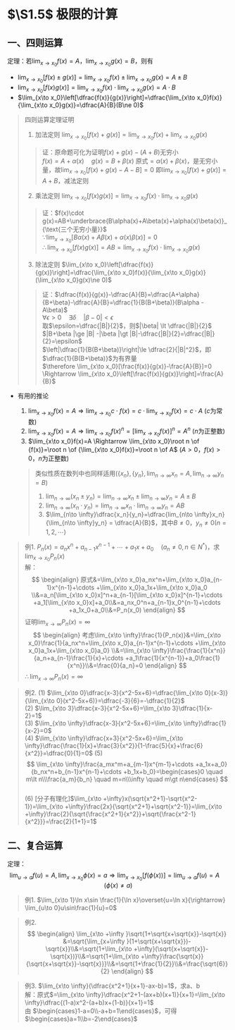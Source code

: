 # $\S1.5$ 极限的计算
## 一、四则运算
定理：若$\lim_{x\to x_0}f(x)=A$，$\lim_{x\to x_0}g(x)=B$，则有
* $\lim_{x\to x_0}[f(x)\pm g(x)]=\lim_{x\to x_0}f(x)\pm \lim_{x\to x_0}g(x)=A\pm B$
* $\lim_{x\to x_0}[f(x)g(x)]=\lim_{x\to x_0}f(x)\cdot \lim_{x\to x_0}g(x) = A\cdot B$
* $\lim_{x\to x_0}\left[\dfrac{f(x)}{g(x)}\right]=\dfrac{\lim_{x\to x_0}f(x)}{\lim_{x\to x_0}g(x)}=\dfrac{A}{B}(B\ne 0)$

> 四则运算定理证明
> 1. 加法定则 $\lim_{x\to x_0}[f(x)+ g(x)]=\lim_{x\to x_0}f(x)+ \lim_{x\to x_0}g(x)$
> > 证：原命题可化为证明$f(x)+g(x)-(A+B)$无穷小  
> > $f(x)=A+\alpha(x) \quad g(x)=B+\beta(x)$
> > 原式$=\alpha(x)+\beta(x)$，是无穷小量，故$\lim_{x\to x_0}[f(x)+g(x)-A-B]=0$
> > 即$\lim_{x\to x_0}[f(x)+ g(x)]=A+B$，减法定则
> 
> 2. 乘法定则 $\lim_{x\to x_0}[f(x)g(x)]=\lim_{x\to x_0}f(x)\cdot \lim_{x\to x_0}g(x)$
> > 证：$f(x)\cdot g(x)=AB+\underbrace{B\alpha(x)+A\beta(x)+\alpha(x)\beta(x)}_{\text{三个无穷小量}}$  
> > $\because \lim_{x\to x_0}[B\alpha(x)+A\beta(x)+\alpha(x)\beta(x)]=0$  
> > $\therefore \lim_{x\to x_0}[f(x)g(x)]=AB=\lim_{x\to x_0}f(x)\cdot \lim_{x\to x_0}g(x)$  
>
> 3. 除法定则 $\lim_{x\to x_0}\left[\dfrac{f(x)}{g(x)}\right]=\dfrac{\lim_{x\to x_0}f(x)}{\lim_{x\to x_0}g(x)}(\lim_{x\to x_0}g(x)\ne 0)$
> > 证：$\dfrac{f(x)}{g(x)}-\dfrac{A}{B}=\dfrac{A+\alpha}{B+\beta}-\dfrac{A}{B}=\dfrac{1}{B(B+\beta)}(B\alpha - A\beta)$  
> > $\forall \epsilon \gt 0 \quad \exists \delta \quad |\beta-0|\lt \epsilon$  
> > 取$\epsilon=\dfrac{|B|}{2}$，则$|\beta| \lt \dfrac{|B|}{2}$  
> > $|B+\beta |\ge |B| -|\beta |\gt |B|-\dfrac{|B|}{2}=\dfrac{|B|}{2}=\epsilon$  
> > $\left|\dfrac{1}{B(B+\beta)}\right|\le \dfrac{2}{|B|^2}$，即$\dfrac{1}{B(B+\beta)}$为有界量  
> > $\therefore \lim_{x\to x_0}[\frac{f(x)}{g(x)}-\frac{A}{B}]=0 \Rightarrow \lim_{x\to x_0}\left[\frac{f(x)}{g(x)}\right]=\frac{A}{B}$

* 有用的推论
  1.  $\lim_{x\to x_0}f(x)=A \Rightarrow \lim_{x\to x_0}c\cdot f(x)=c\cdot \lim_{x\to x_0}f(x)=c\cdot A$ ($c$为常数)
  2.  $\lim_{x\to x_0}f(x)=A \Rightarrow \lim_{x\to x_0}f(x)^n=[\lim_{x\to x_0}f(x)]^n=A^n$ ($n$为正整数) 
  3.  $\lim_{x\to x_0}f(x)=A \Rightarrow \lim_{x\to x_0}\root n \of {f(x)}=\root n \of {\lim_{x\to x_0}f(x)}=\root n \of A$ ($A\gt 0$，$f(x)\gt 0$，$n$为正整数) 

	> 类似性质在数列中也同样适用($\{x_n\},\{y_n\},\lim_{n\to \infty}x_n=A,\lim_{n\to \infty}y_n=B$)
	> 1. $\lim_{n\to \infty}(x_n\pm y_n)=\lim_{n\to \infty}x_n\pm \lim_{n\to \infty}y_n=A\pm B$  
	> 2. $\lim_{n\to \infty}(x_n\cdot y_n)=\lim_{n\to \infty}x_n\cdot \lim_{n\to \infty}y_n=A B$  
	> 3. $\lim_{n\to \infty}\dfrac{x_n}{y_n}=\dfrac{lim_{n\to \infty}x_n}{\lim_{n\to \infty}y_n} = \dfrac{A}{B}$，其中$B\ne 0$，$y_n\ne 0(n=1,2,\cdots)$  

> 例1. $P_n(x)=a_nx^n+a_{n-1}x^{n-1}+\cdots +a_1x+a_0 \quad(a_n\ne 0, n\in N^*)$，求$\lim_{x\to x_0}P_n(x)$  
> 解：
> $$
> \begin{align}
原式&=\lim_{x\to x_0}a_nx^n+\lim_{x\to x_0}a_{n-1}x^{n-1}+\cdots +\lim_{x\to x_0}a_1x+\lim_{x\to x_0}a_0 \\&=a_n[\lim_{x\to x_0}x]^n+a_{n-1}[\lim_{x\to x_0}x]^{n-1}+\cdots +a_1[\lim_{x\to x_0}x]+a_0\\&=a_nx_0^n+a_{n-1}x_0^{n-1}+\cdots +a_1x_0+a_0\\&=P_n(x_0)
\end{align}
> $$
> 证明$\lim_{x\to \infty}P_n(x)=\infty$
> $$
\begin{align}
考虑\lim_{x\to \infty}\frac{1}{P_n(x)}&=\lim_{x\to x_0}\frac{1}{a_nx^n+\lim_{x\to x_0}a_{n-1}x^{n-1}+\cdots +\lim_{x\to x_0}a_1x+\lim_{x\to x_0}a_0} \\&=\lim_{x\to \infty}\frac{\frac{1}{x^n}}{a_n+a_{n-1}\frac{1}{x}+\cdots +a_1\frac{1}{x^{n-1}}+a_0\frac{1}{x^n}}\\&=\frac{0}{a_n}=0
\end{align}
  $$
> $\therefore \lim_{x\to \infty}P_n(x)=\infty$

> 例2. (1) $\lim_{x\to 0}\dfrac{x-3}{x^2-5x+6}=\dfrac{\lim_{x\to 0}(x-3)}{\lim_{x\to 0}(x^2-5x+6)}=\dfrac{-3}{6}=-\dfrac{1}{2}$  
> (2) $\lim_{x\to 3}\dfrac{x-3}{x^2-5x+6}=\lim_{x\to 3}\dfrac{1}{x-2}=1$  
> (3) $\lim_{x\to \infty}\dfrac{x-3}{x^2-5x+6}=\lim_{x\to \infty}\dfrac{1}{x-2}=0$  
> (4) $\lim_{x\to \infty}\dfrac{x+3}{x^2-5x+6}=\lim_{x\to \infty}\dfrac{\frac{1}{x}+\frac{3}{x^2}}{1-\frac{5}{x}+\frac{6}{x^2}}=\dfrac{0}{1}=0$
> (5) 
> $$
  \lim_{x\to \infty}\frac{a_mx^m+a_{m-1}x^{m-1}+\cdots +a_1x+a_0}{b_nx^n+b_{n-1}x^{n-1}+\cdots +b_1x+b_0}=\begin{cases}0 \quad m\lt n\\\frac{a_m}{b_n} \quad m=n\\\infty \quad m\gt n\end{cases}
   $$  
> (6) [分子有理化]$\lim_{x\to +\infty}x(\sqrt{x^2+1}-\sqrt{x^2-1})=\lim_{x\to +\infty}\frac{2x}{\sqrt{x^2+1}+\sqrt{x^2-1}}=\lim_{x\to +\infty}\frac{2}{\sqrt{\frac{x^2+1}{x^2}}+\sqrt{\frac{x^2-1}{x^2}}}=\frac{2}{1+1}=1$

## 二、复合运算
定理：
	$$
	\lim_{u\to a}f(u)=A,\lim_{x\to x_0}\phi(x)=a\Rightarrow \lim_{x\to x_0}[f(\phi(x))]=\lim_{u\to a}f(u)=A \quad (\phi(x)\ne a)
	$$

> 例1. $\lim_{x\to 1}\ln x\sin \frac{1}{\ln x}\overset{u=\ln x}{\rightarrow} \lim_{u\to 0}u\sin\frac{1}{u}=0$

> 例2.
> $$
\begin{align}
\lim_{x\to +\infty }\sqrt{1+\sqrt{x+\sqrt{x}}-\sqrt{x}} &=\sqrt{\lim_{x+\infty }(1+\sqrt{x+\sqrt{x}})-\sqrt{x}}\\&=\sqrt{1+\lim_{x\to +\infty}(\sqrt{x+\sqrt{x}}-\sqrt{x})}\\&=\sqrt{1+\lim_{x\to +\infty}\frac{\sqrt{x}}{\sqrt{x+\sqrt{x}}-\sqrt{x}}}\\&=\sqrt{1+\frac{1}{2}}\\&=\frac{\sqrt{6}}{2}
\end{align}
   $$ 
  
> 例3. $\lim_{x\to \infty}(\dfrac{x^2+1}{x+1}-ax-b)=1$，求a、b  
> 解：原式$=\lim_{x\to \infty}\dfrac{x^2+1-(ax+b)(x+1)}{x+1}=\lim_{x\to \infty}\dfrac{(1-a)x^2-(a+b)x+(1-b)}{x+1}=1$  
> 由 $\begin{cases}1-a=0\\-a+b=1\end{cases}$，可得$\begin{cases}a=1\\b=-2\end{cases}$